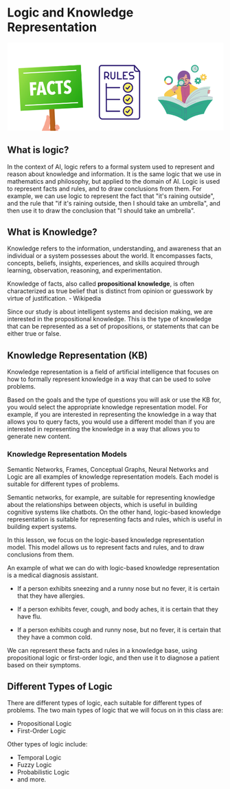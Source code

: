 # Logic and Knowledge Representation
<p align="center">
  <img src="../../images/facts_rules.png" alt="AI Logic"  />
</p>

## What is logic? 
In the context of AI, logic refers to a formal system used to represent and reason about knowledge and information. It is the same logic that we use in mathematics and philosophy, but applied to the domain of AI. Logic is used to represent facts and rules, and to draw conclusions from them. For example, we can use logic to represent the fact that "it's raining outside", and the rule that "if it's raining outside, then I should take an umbrella", and then use it to draw the conclusion that "I should take an umbrella".

## What is Knowledge?
Knowledge refers to the information, understanding, and awareness that an individual or a system possesses about the world. It encompasses facts, concepts, beliefs, insights, experiences, and skills acquired through learning, observation, reasoning, and experimentation.

Knowledge of facts, also called **propositional knowledge**, is often characterized as true belief that is distinct from opinion or guesswork by virtue of justification. - Wikipedia

Since our study is about intelligent systems and decision making, we are interested in the propositional knowledge. This is the type of knowledge that can be represented as a set of propositions, or statements that can be either true or false.

## Knowledge Representation (KB)
Knowledge representation is a field of artificial intelligence that focuses on how to formally represent knowledge in a way that can be used to solve problems.

Based on the goals and the type of questions you will ask or use the KB for, you would select the appropriate knowledge representation model. For example, if you are interested in representing the knowledge in a way that allows you to query facts, you would use a different model than if you are interested in representing the knowledge in a way that allows you to generate new content.

### Knowledge Representation Models
Semantic Networks, Frames, Conceptual Graphs, Neural Networks and Logic are all examples of knowledge representation models. Each model is suitable for different types of problems. 

Semantic networks, for example, are suitable for representing knowledge about the relationships between objects, which is useful in building cognitive systems like chatbots. On the other hand, logic-based knowledge representation is suitable for representing facts and rules, which is useful in building expert systems.

In this lesson, we focus on the logic-based knowledge representation model. This model allows us to represent facts and rules, and to draw conclusions from them. 

An example of what we can do with logic-based knowledge representation is a medical diagnosis assistant.
- If a person exhibits sneezing and a runny nose but no fever, it is certain that they have allergies.

- If a person exhibits fever, cough, and body aches, it is certain that they have flu.

- If a person exhibits cough and runny nose, but no fever, it is certain that they have a common cold.


We can represent these facts and rules in a knowledge base, using propositional logic or first-order logic, and then use it to diagnose a patient based on their symptoms. 


## Different Types of Logic
There are different types of logic, each suitable for different types of problems. The two main types of logic that we will focus on in this class are:
- Propositional Logic
- First-Order Logic

Other types of logic include:
- Temporal Logic
- Fuzzy Logic
- Probabilistic Logic
- and more.

